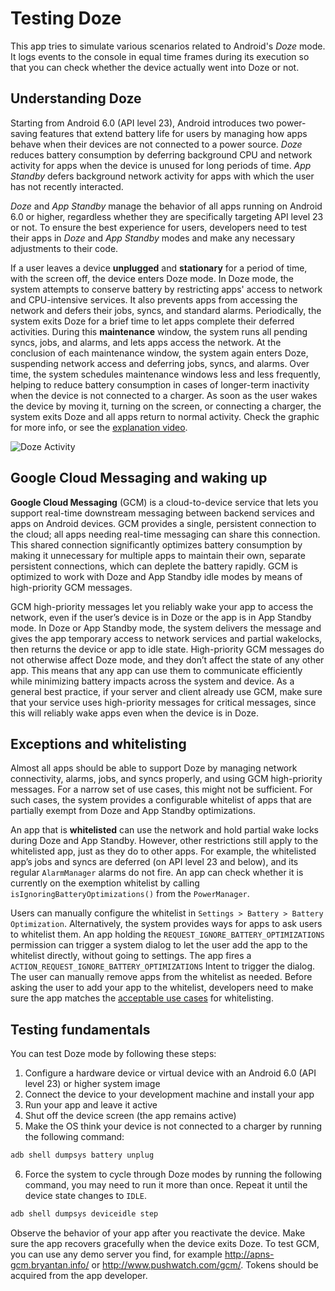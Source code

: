 Testing Doze
============
This app tries to simulate various scenarios related to Android's _Doze_ mode. It logs events to the console in equal time frames during its execution so that you can check whether the device actually went into Doze or not.

Understanding Doze
------------------
Starting from Android 6.0 (API level 23), Android introduces two power-saving features that extend battery life for users by managing how apps behave when their devices are not connected to a power source. _Doze_ reduces battery consumption by deferring background CPU and network activity for apps when the device is unused for long periods of time. _App Standby_ defers background network activity for apps with which the user has not recently interacted.

_Doze_ and _App Standby_ manage the behavior of all apps running on Android 6.0 or higher, regardless whether they are specifically targeting API level 23 or not. To ensure the best experience for users, developers need to test their apps in _Doze_ and _App Standby_ modes and make any necessary adjustments to their code.

If a user leaves a device **unplugged** and **stationary** for a period of time, with the screen off, the device enters Doze mode. In Doze mode, the system attempts to conserve battery by restricting apps' access to network and CPU-intensive services. It also prevents apps from accessing the network and defers their jobs, syncs, and standard alarms. Periodically, the system exits Doze for a brief time to let apps complete their deferred activities. During this **maintenance** window, the system runs all pending syncs, jobs, and alarms, and lets apps access the network. At the conclusion of each maintenance window, the system again enters Doze, suspending network access and deferring jobs, syncs, and alarms. Over time, the system schedules maintenance windows less and less frequently, helping to reduce battery consumption in cases of longer-term inactivity when the device is not connected to a charger. As soon as the user wakes the device by moving it, turning on the screen, or connecting a charger, the system exits Doze and all apps return to normal activity. Check the graphic for more info, or see the [explanation video](https://www.youtube.com/watch?v=N72ksDKrX6c).

![Doze Activity](http://i.imgur.com/G0o7OWw.png)

Google Cloud Messaging and waking up
------------------------------------
**Google Cloud Messaging** (GCM) is a cloud-to-device service that lets you support real-time downstream messaging between backend services and apps on Android devices. GCM provides a single, persistent connection to the cloud; all apps needing real-time messaging can share this connection. This shared connection significantly optimizes battery consumption by making it unnecessary for multiple apps to maintain their own, separate persistent connections, which can deplete the battery rapidly. GCM is optimized to work with Doze and App Standby idle modes by means of high-priority GCM messages. 

GCM high-priority messages let you reliably wake your app to access the network, even if the user’s device is in Doze or the app is in App Standby mode. In Doze or App Standby mode, the system delivers the message and gives the app temporary access to network services and partial wakelocks, then returns the device or app to idle state. High-priority GCM messages do not otherwise affect Doze mode, and they don’t affect the state of any other app. This means that any app can use them to communicate efficiently while minimizing battery impacts across the system and device. As a general best practice, if your server and client already use GCM, make sure that your service uses high-priority messages for critical messages, since this will reliably wake apps even when the device is in Doze.

Exceptions and whitelisting
---------------------------
Almost all apps should be able to support Doze by managing network connectivity, alarms, jobs, and syncs properly, and using GCM high-priority messages. For a narrow set of use cases, this might not be sufficient. For such cases, the system provides a configurable whitelist of apps that are partially exempt from Doze and App Standby optimizations.

An app that is **whitelisted** can use the network and hold partial wake locks during Doze and App Standby. However, other restrictions still apply to the whitelisted app, just as they do to other apps. For example, the whitelisted app’s jobs and syncs are deferred (on API level 23 and below), and its regular `AlarmManager` alarms do not fire. An app can check whether it is currently on the exemption whitelist by calling `isIgnoringBatteryOptimizations()` from the `PowerManager`.

Users can manually configure the whitelist in `Settings > Battery > Battery Optimization`. Alternatively, the system provides ways for apps to ask users to whitelist them. An app holding the `REQUEST_IGNORE_BATTERY_OPTIMIZATIONS` permission can trigger a system dialog to let the user add the app to the whitelist directly, without going to settings. The app fires a `ACTION_REQUEST_IGNORE_BATTERY_OPTIMIZATIONS` Intent to trigger the dialog. The user can manually remove apps from the whitelist as needed. Before asking the user to add your app to the whitelist, developers need to make sure the app matches the [acceptable use cases](https://developer.android.com/training/monitoring-device-state/doze-standby.html#whitelisting-cases) for whitelisting.

Testing fundamentals
--------------------
You can test Doze mode by following these steps:

1. Configure a hardware device or virtual device with an Android 6.0 (API level 23) or higher system image
2. Connect the device to your development machine and install your app
3. Run your app and leave it active
4. Shut off the device screen (the app remains active)
5. Make the OS think your device is not connected to a charger by running the following command:
```bash
adb shell dumpsys battery unplug
```
6. Force the system to cycle through Doze modes by running the following command, you may need to run it more than once. Repeat it until the device state changes to `IDLE`.
```bash
adb shell dumpsys deviceidle step
```
Observe the behavior of your app after you reactivate the device. Make sure the app recovers gracefully when the device exits Doze. To test GCM, you can use any demo server you find, for example http://apns-gcm.bryantan.info/ or http://www.pushwatch.com/gcm/. Tokens should be acquired from the app developer.